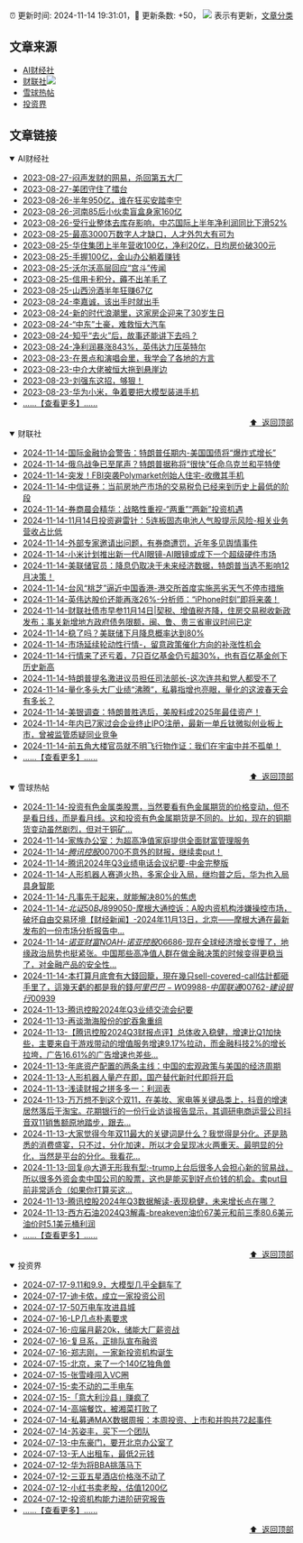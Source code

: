 ##

:alarm_clock: 更新时间: 2024-11-14 19:31:01，:rocket: 更新条数: +50， ![](/assets/dot.png) 表示有更新，[文章分类](/TAGS.md)

## 文章来源

- [AI财经社](#ai财经社)  
- [财联社](#财联社)![](/assets/dot.png)   
- [雪球热帖](#雪球热帖)  
- [投资界](#投资界)  

## 文章链接

<details open>
<summary id="ai财经社">
 AI财经社
</summary>


- [2023-08-27-闷声发财的网易，杀回第五大厂](https://www.aicaijing.com.cn/article/18610)  
- [2023-08-27-美团守住了擂台](https://www.aicaijing.com.cn/article/18611)  
- [2023-08-26-半年950亿，谁在狂买安踏李宁](https://www.aicaijing.com.cn/article/18607)  
- [2023-08-26-河南85后小伙卖盲盒身家160亿](https://www.aicaijing.com.cn/article/18608)  
- [2023-08-26-受行业整体去库存影响，中芯国际上半年净利润同比下滑52%](https://www.aicaijing.com.cn/article/18609)  
- [2023-08-25-最高3000万数字人才缺口，人才外包大有可为](https://www.aicaijing.com.cn/article/18601)  
- [2023-08-25-华住集团上半年营收100亿，净利20亿，日均房价破300元](https://www.aicaijing.com.cn/article/18602)  
- [2023-08-25-手握100亿，金山办公躺着赚钱](https://www.aicaijing.com.cn/article/18603)  
- [2023-08-25-沃尔沃高层回应“宫斗”传闻](https://www.aicaijing.com.cn/article/18604)  
- [2023-08-25-信用卡积分，薅不出羊毛了](https://www.aicaijing.com.cn/article/18605)  
- [2023-08-25-山西汾酒半年狂赚67亿](https://www.aicaijing.com.cn/article/18606)  
- [2023-08-24-李嘉诚，该出手时就出手](https://www.aicaijing.com.cn/article/18596)  
- [2023-08-24-新的时代浪潮里，这家房企迎来了30岁生日](https://www.aicaijing.com.cn/article/18597)  
- [2023-08-24-“中东”土豪，难救恒大汽车](https://www.aicaijing.com.cn/article/18598)  
- [2023-08-24-知乎“去火”后，故事还能讲下去吗？](https://www.aicaijing.com.cn/article/18599)  
- [2023-08-24-净利润暴涨843%，英伟达力压英特尔](https://www.aicaijing.com.cn/article/18600)  
- [2023-08-23-在景点和演唱会里，我学会了各地的方言](https://www.aicaijing.com.cn/article/18591)  
- [2023-08-23-中介大佬被恒大拖到悬崖边](https://www.aicaijing.com.cn/article/18592)  
- [2023-08-23-刘强东这招，够狠！](https://www.aicaijing.com.cn/article/18593)  
- [2023-08-23-华为小米，争着要把大模型装进手机](https://www.aicaijing.com.cn/article/18594)  
- [......【查看更多】......](/details/AI财经社.md)

<div align="right"><a href="#文章来源">⬆ &nbsp;返回顶部</a></div>
</details>

<details open>
<summary id="财联社">
 财联社
</summary>


- [2024-11-14-国际金融协会警告：特朗普任期内-美国国债将“爆炸式增长”](https://www.cls.cn/detail/1858360)  
- [2024-11-14-俄乌战争已至尾声？特朗普据称将“很快”任命乌克兰和平特使](https://www.cls.cn/detail/1858254)  
- [2024-11-14-突发！FBI突袭Polymarket创始人住宅-收缴其手机](https://www.cls.cn/detail/1858230)  
- [2024-11-14-中信证券：当前房地产市场的交易税负已经来到历史上最低的阶段](https://www.cls.cn/detail/1858120)  
- [2024-11-14-券商晨会精华：战略性重视-“两重”“两新”投资机遇](https://www.cls.cn/detail/1858110)  
- [2024-11-14-11月14日投资避雷针：5连板固态电池人气股提示风险-相关业务营收占比低](https://www.cls.cn/detail/1858107)  
- [2024-11-14-外部专家邀请出问题，有券商遭罚，近年多见舆情事件](https://www.cls.cn/detail/1858105)  
- [2024-11-14-小米计划推出新一代AI眼镜-AI眼镜或成下一个超级硬件市场](https://www.cls.cn/detail/1858076)  
- [2024-11-14-美联储官员：降息仍取决于未来经济数据，特朗普当选不影响12月决策！](https://www.cls.cn/detail/1858122)  
- [2024-11-14-台风“桃芝”逼近中国香港-港交所首度实施恶劣天气不停市措施](https://www.cls.cn/detail/1858133)  
- [2024-11-14-英伟达股价还能再涨26%-分析师：“iPhone时刻”即将来袭！](https://www.cls.cn/detail/1858124)  
- [2024-11-14-财联社债市早参11月14日|契税、增值税齐降，住房交易税收新政发布；事关新增地方政府债务限额，闽、鲁、贵三省审议时间已定](https://www.cls.cn/detail/1858131)  
- [2024-11-14-稳了吗？美联储下月降息概率达到80%](https://www.cls.cn/detail/1858142)  
- [2024-11-14-市场延续轮动性行情-，留意政策催化方向的补涨性机会](https://www.cls.cn/detail/1858193)  
- [2024-11-14-行情来了还亏着，7只百亿基金仍亏超30%，也有百亿基金创下历史新高](https://www.cls.cn/detail/1858213)  
- [2024-11-14-特朗普提名激进议员担任司法部长-这次连共和党人都受不了](https://www.cls.cn/detail/1858244)  
- [2024-11-14-量化多头大厂业绩“沸腾”，私募指增也亮眼，量化的这波春天会有多长？](https://www.cls.cn/detail/1858290)  
- [2024-11-14-美银调查：特朗普胜选后，美股料成2025年最佳资产！](https://www.cls.cn/detail/1858296)  
- [2024-11-14-年内已7家过会企业终止IPO注册，最新一单丘钛微拟创业板上市，曾被监管质疑同业竞争](https://www.cls.cn/detail/1858337)  
- [2024-11-14-前五角大楼官员就不明飞行物作证：我们在宇宙中并不孤单！](https://www.cls.cn/detail/1858368)  
- [......【查看更多】......](/details/财联社.md)

<div align="right"><a href="#文章来源">⬆ &nbsp;返回顶部</a></div>
</details>

<details open>
<summary id="雪球热帖">
 雪球热帖
</summary>


- [2024-11-14-投资有色金属类股票，当然要看有色金属期货的价格变动，但不是看日线，而是看月线。这和投资有色金属期货是不同的。比如，现在的铜期货变动虽然剧烈，但对于铜矿...](https://xueqiu.com/3058599833/312642254)  
- [2024-11-14-家族办公室：为超高净值家庭提供全面财富管理服务](https://xueqiu.com/2296332755/312718423)  
- [2024-11-14-$腾讯控股00700$不意外的财报，继续卖put！](https://xueqiu.com/1247347556/312660132)  
- [2024-11-14-腾讯2024年Q3业绩电话会议纪要-中金完整版](https://xueqiu.com/6490468241/312642678)  
- [2024-11-14-人形机器人赛道火热，多家企业入局，继均普之后，华为也入局具身智能](https://xueqiu.com/2883119721/312667996)  
- [2024-11-14-凡事先干起来，就能解决80%的焦虑](https://xueqiu.com/2524803655/312677867)  
- [2024-11-14-$北证50BJ899050$-摩根大通控诉：A股内资机构涉嫌操控市场，破坏自由交易环境【财经新闻】-2024年11月13日，北京——摩根大通在最新发布的一份市场分析报告中...](https://xueqiu.com/9883147525/312736265)  
- [2024-11-14-$诺亚财富NOAH$-$诺亚控股06686$-现在全球经济增长变慢了，地缘政治局势也挺紧张。中国那些高净值人群在做金融决策的时候变得更稳当了，对金融产品的安全性...](https://xueqiu.com/9236254051/312682451)  
- [2024-11-14-本打算月底會有大錢回籠，現在幾只sell-covered-call估計都砸手里了，這幾天虧的都是我的錢$阿里巴巴-W09988$-$中国联通00762$-$建设银行00939$](https://xueqiu.com/9650668145/312666328)  
- [2024-11-13-腾讯控股2024年Q3业绩交流会纪要](https://xueqiu.com/2164183023/312618467)  
- [2024-11-13-再谈渤海股份的蛇吞象重组](https://xueqiu.com/1383743865/312557613)  
- [2024-11-13-【腾讯控股2024Q3财报点评】总体收入稳健，增速比Q1加快些，主要来自于游戏带动的增值服务增速9.17%拉动，而金融科技2%的增长拉垮，广告16.61%的广告增速也差些...](https://xueqiu.com/2140389661/312588613)  
- [2024-11-13-年底资产配置的两条主线：中国的宏观政策与美国的经济周期](https://xueqiu.com/5274720085/312556345)  
- [2024-11-13-人形机器人量产在即，国产替代新时代即将开启](https://xueqiu.com/6843343829/312537361)  
- [2024-11-13-浅读财报之拼多多一：利润表](https://xueqiu.com/1833944350/312447173)  
- [2024-11-13-万万想不到这个双11，在美妆、家电等关键品类上，抖音的增速居然落后于淘宝。花期银行的一份行业访谈报告显示，其调研电商运营公司抖音双11销售额原地踏步，跟去...](https://xueqiu.com/1859139457/312500058)  
- [2024-11-13-大家觉得今年双11最大的关键词是什么？我觉得是分化。还是熟悉的消费盛宴，只不过，分化加速，所以才会呈现冰火两重天。最明显的分化，当然是平台的分化。我看花...](https://xueqiu.com/7318086163/312500786)  
- [2024-11-13-回复@大道无形我有型:-trump上台后很多人会担心新的贸易战，所以很多外资会卖中国公司的股票，这也是能买到好点价钱的机会。卖put目前非常适合（如果你打算买这...](https://xueqiu.com/1247347556/312466527)  
- [2024-11-13-腾讯控股2024年Q3数据解读-表现稳健，未来增长点在哪？](https://xueqiu.com/8108653112/312596618)  
- [2024-11-13-西方石油2024Q3解毒-breakeven油价67美元和前三季80.6美元油价时5.1美元桶利润](https://xueqiu.com/2792218779/312565919)  
- [......【查看更多】......](/details/雪球热帖.md)

<div align="right"><a href="#文章来源">⬆ &nbsp;返回顶部</a></div>
</details>

<details open>
<summary id="投资界">
 投资界
</summary>


- [2024-07-17-9.11和9.9，大模型几乎全翻车了](https://posts.careerengine.us/p/6697778c44726b29bffa3a09)  
- [2024-07-17-迪卡侬，成立一家投资公司](https://posts.careerengine.us/p/6697778c44726b29bffa3a01)  
- [2024-07-17-50万电车攻进县城](https://posts.careerengine.us/p/6697779c831e1d29eea44253)  
- [2024-07-16-LP几点朴素要求](https://posts.careerengine.us/p/669636a8720ed522248054dc)  
- [2024-07-16-应届月薪20k，储能大厂薪资战](https://posts.careerengine.us/p/669636a8720ed522248054d4)  
- [2024-07-16-复旦系，正排队宣布融资](https://posts.careerengine.us/p/66963699cb38e136a496986c)  
- [2024-07-16-郑志刚，一家新投资机构诞生](https://posts.careerengine.us/p/66963699cb38e136a4969874)  
- [2024-07-15-北京，来了一个140亿独角兽](https://posts.careerengine.us/p/6694db59a0c3ac562b61f9af)  
- [2024-07-15-张雪峰闯入VC圈](https://posts.careerengine.us/p/6694db59a0c3ac562b61f9b7)  
- [2024-07-15-卖不动的二手电车](https://posts.careerengine.us/p/6694db6836b2f1565d9b541a)  
- [2024-07-15-「意大利沙县」赚疯了](https://posts.careerengine.us/p/6694db6836b2f1565d9b5422)  
- [2024-07-14-高端餐饮，被湘菜打败了](https://posts.careerengine.us/p/6693862333c6e710d0bf9dc4)  
- [2024-07-14-私募通MAX数据周报：本周投资、上市和并购共72起事件](https://posts.careerengine.us/p/6693862333c6e710d0bf9dcc)  
- [2024-07-14-苏姿丰，买下一个团队](https://posts.careerengine.us/p/6693861481427510b2b9c123)  
- [2024-07-13-中东豪门，要开北京办公室了](https://posts.careerengine.us/p/66922794a876f80d113b51fe)  
- [2024-07-13-无人出租车，最低2元钱](https://posts.careerengine.us/p/669227b82202ae0dfac5d713)  
- [2024-07-12-华为将BBA挑落马下](https://posts.careerengine.us/p/6690a6c68082df14ead7eaac)  
- [2024-07-12-三亚五星酒店价格涨不动了](https://posts.careerengine.us/p/6690a6c68082df14ead7eaa4)  
- [2024-07-12-小红书卖老股，估值1200亿](https://posts.careerengine.us/p/6690a6b756b00014bcc00e8f)  
- [2024-07-12-投资机构能力进阶研究报告](https://posts.careerengine.us/p/6690a6b756b00014bcc00e87)  
- [......【查看更多】......](/details/投资界.md)

<div align="right"><a href="#文章来源">⬆ &nbsp;返回顶部</a></div>
</details>

